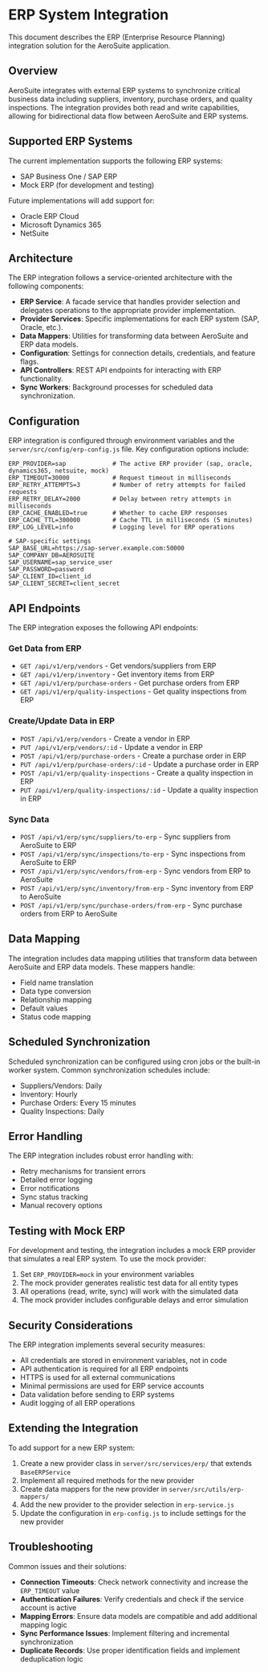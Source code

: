 # ERP System Integration

This document describes the ERP (Enterprise Resource Planning) integration solution for the AeroSuite application.

## Overview

AeroSuite integrates with external ERP systems to synchronize critical business data including suppliers, inventory, purchase orders, and quality inspections. The integration provides both read and write capabilities, allowing for bidirectional data flow between AeroSuite and ERP systems.

## Supported ERP Systems

The current implementation supports the following ERP systems:

- SAP Business One / SAP ERP
- Mock ERP (for development and testing)

Future implementations will add support for:

- Oracle ERP Cloud
- Microsoft Dynamics 365
- NetSuite

## Architecture

The ERP integration follows a service-oriented architecture with the following components:

- **ERP Service**: A facade service that handles provider selection and delegates operations to the appropriate provider implementation.
- **Provider Services**: Specific implementations for each ERP system (SAP, Oracle, etc.).
- **Data Mappers**: Utilities for transforming data between AeroSuite and ERP data models.
- **Configuration**: Settings for connection details, credentials, and feature flags.
- **API Controllers**: REST API endpoints for interacting with ERP functionality.
- **Sync Workers**: Background processes for scheduled data synchronization.

## Configuration

ERP integration is configured through environment variables and the `server/src/config/erp-config.js` file. Key configuration options include:

```
ERP_PROVIDER=sap             # The active ERP provider (sap, oracle, dynamics365, netsuite, mock)
ERP_TIMEOUT=30000            # Request timeout in milliseconds
ERP_RETRY_ATTEMPTS=3         # Number of retry attempts for failed requests
ERP_RETRY_DELAY=2000         # Delay between retry attempts in milliseconds
ERP_CACHE_ENABLED=true       # Whether to cache ERP responses
ERP_CACHE_TTL=300000         # Cache TTL in milliseconds (5 minutes)
ERP_LOG_LEVEL=info           # Logging level for ERP operations

# SAP-specific settings
SAP_BASE_URL=https://sap-server.example.com:50000
SAP_COMPANY_DB=AEROSUITE
SAP_USERNAME=sap_service_user
SAP_PASSWORD=password
SAP_CLIENT_ID=client_id
SAP_CLIENT_SECRET=client_secret
```

## API Endpoints

The ERP integration exposes the following API endpoints:

### Get Data from ERP

- `GET /api/v1/erp/vendors` - Get vendors/suppliers from ERP
- `GET /api/v1/erp/inventory` - Get inventory items from ERP
- `GET /api/v1/erp/purchase-orders` - Get purchase orders from ERP
- `GET /api/v1/erp/quality-inspections` - Get quality inspections from ERP

### Create/Update Data in ERP

- `POST /api/v1/erp/vendors` - Create a vendor in ERP
- `PUT /api/v1/erp/vendors/:id` - Update a vendor in ERP
- `POST /api/v1/erp/purchase-orders` - Create a purchase order in ERP
- `PUT /api/v1/erp/purchase-orders/:id` - Update a purchase order in ERP
- `POST /api/v1/erp/quality-inspections` - Create a quality inspection in ERP
- `PUT /api/v1/erp/quality-inspections/:id` - Update a quality inspection in ERP

### Sync Data

- `POST /api/v1/erp/sync/suppliers/to-erp` - Sync suppliers from AeroSuite to ERP
- `POST /api/v1/erp/sync/inspections/to-erp` - Sync inspections from AeroSuite to ERP
- `POST /api/v1/erp/sync/vendors/from-erp` - Sync vendors from ERP to AeroSuite
- `POST /api/v1/erp/sync/inventory/from-erp` - Sync inventory from ERP to AeroSuite
- `POST /api/v1/erp/sync/purchase-orders/from-erp` - Sync purchase orders from ERP to AeroSuite

## Data Mapping

The integration includes data mapping utilities that transform data between AeroSuite and ERP data models. These mappers handle:

- Field name translation
- Data type conversion
- Relationship mapping
- Default values
- Status code mapping

## Scheduled Synchronization

Scheduled synchronization can be configured using cron jobs or the built-in worker system. Common synchronization schedules include:

- Suppliers/Vendors: Daily
- Inventory: Hourly
- Purchase Orders: Every 15 minutes
- Quality Inspections: Daily

## Error Handling

The ERP integration includes robust error handling with:

- Retry mechanisms for transient errors
- Detailed error logging
- Error notifications
- Sync status tracking
- Manual recovery options

## Testing with Mock ERP

For development and testing, the integration includes a mock ERP provider that simulates a real ERP system. To use the mock provider:

1. Set `ERP_PROVIDER=mock` in your environment variables
2. The mock provider generates realistic test data for all entity types
3. All operations (read, write, sync) will work with the simulated data
4. The mock provider includes configurable delays and error simulation

## Security Considerations

The ERP integration implements several security measures:

- All credentials are stored in environment variables, not in code
- API authentication is required for all ERP endpoints
- HTTPS is used for all external communications
- Minimal permissions are used for ERP service accounts
- Data validation before sending to ERP systems
- Audit logging of all ERP operations

## Extending the Integration

To add support for a new ERP system:

1. Create a new provider class in `server/src/services/erp/` that extends `BaseERPService`
2. Implement all required methods for the new provider
3. Create data mappers for the new provider in `server/src/utils/erp-mappers/`
4. Add the new provider to the provider selection in `erp-service.js`
5. Update the configuration in `erp-config.js` to include settings for the new provider

## Troubleshooting

Common issues and their solutions:

- **Connection Timeouts**: Check network connectivity and increase the `ERP_TIMEOUT` value
- **Authentication Failures**: Verify credentials and check if the service account is active
- **Mapping Errors**: Ensure data models are compatible and add additional mapping logic
- **Sync Performance Issues**: Implement filtering and incremental synchronization
- **Duplicate Records**: Use proper identification fields and implement deduplication logic 
